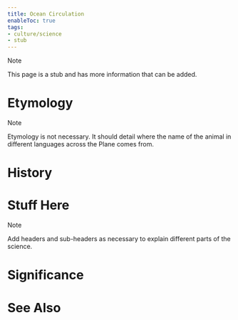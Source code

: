 ```yaml
---
title: Ocean Circulation
enableToc: true
tags:
- culture/science
- stub
---
```


> [!note]
> This page is a stub and has more information that can be added.

# Etymology
> [!note]
> Etymology is not necessary. It should detail where the name of the animal in different languages across the Plane comes from.

# History

# Stuff Here
> [!note]
> Add headers and sub-headers as necessary to explain different parts of the science.

# Significance

# See Also